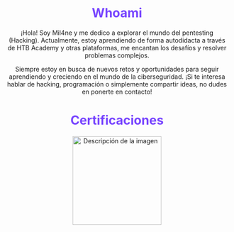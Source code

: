 <h1 style="text-align: center; color: #7744ff;">Whoami</h1>

<p align="center">¡Hola! Soy Mil4ne y me dedico a explorar el mundo del pentesting (Hacking). Actualmente, estoy aprendiendo de forma autodidacta a través de HTB Academy y otras plataformas, me encantan los desafíos y resolver problemas complejos.</p>

<p align="center">Siempre estoy en busca de nuevos retos y oportunidades para seguir aprendiendo y creciendo en el mundo de la ciberseguridad. ¡Si te interesa hablar de hacking, programación o simplemente compartir ideas, no dudes en ponerte en contacto!</p>

<h1 style="text-align: center; color: #7744ff;">Certificaciones</h1>
<p align="center">
    <img src="/ejpt.png" width="200" alt="Descripción de la imagen">
</p>

